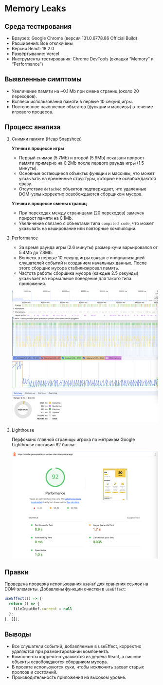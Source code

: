 # Memory Leaks

## Среда тестирования

- Браузер: Google Chrome (версия 131.0.6778.86 Official Build)
- Расширения: Все отключены
- Версия React: 18.2.0
- Развёртывание: Vercel
- Инструменты тестирования: Chrome DevTools (вкладки “Memory” и “Performance”)

## Выявленные симптомы

- Увеличение памяти на ~0.1 Mb при смене страниц (около 20 переходов).
- Всплеск использования памяти в первые 10 секунд игры.
- Постепенное накопление объектов (функции и массивы) в течение игрового процесса.

## Процесс анализа

1. Снимки памяти (Heap Snapshots)
  
    **Утечки в процессе игры**  
    - Первый снимок (5.7Mb) и второй (5.9Mb) показали прирост памяти примерно на 0.2Mb после первого раунда игры (1.5 минуты).  
    - Основные остающиеся объекты: функции и массивы, что может указывать на временные структуры, которые не освобождаются сразу.  
    - Отсутствие `detached` объектов подтверждает, что удаленные DOM-узлы корректно освобождаются сборщиком мусора.

    **Утечки в процессе смены страниц**  
    - При переходах между страницами (20 переходов) замечен прирост памяти на 0.1Mb.  
    - Увеличение связано с объектами типа `compiled code`, что может указывать на кэширование или повторные компиляции.

2. Performance

    - За время раунда игры (2.6 минуты) размер кучи варьировался от 5.4Mb до 7.8Mb.  
    - Всплеск в первые 10 секунд игры связан с инициализацией слушателей событий и созданием начальных данных. После этого сборщик мусора стабилизировал память.  
    - Частота работы сборщика мусора (каждые 2.5 секунды) указывает на нормальное поведение для такого типа приложения.

    ![Performance](./performance.png)

3. Lighthouse

    Перфоманс главной страницы игрока по метрикам Google Lighthouse составил 92 балла:

    ![Lighthouse](./lighthouse.png)

## Правки

Проведена проверка использования `useRef` для хранения ссылок на DOM-элементы. Добавлены функции очистки в `useEffect`:

```jsx
useEffect(() => {
  return () => {
    fileInputRef.current = null
  };
}, []);
```

## Выводы

- Все слушатели событий, добавляемые в useEffect, корректно удаляются при размонтировании компонента.
- Компоненты корректно удаляются из дерева React, а лишние объекты освобождаются сборщиком мусора.
- В проекте используются хуки, чтобы исключить захват старых пропсов и состояний.
- Производительность приложения на высоком уровне.
